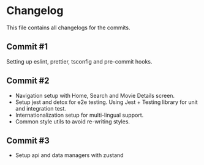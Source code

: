 # Changelog

This file contains all changelogs for the commits.

## Commit #1

Setting up eslint, prettier, tsconfig and pre-commit hooks.

## Commit #2

- Navigation setup with Home, Search and Movie Details screen.
- Setup jest and detox for e2e testing. Using Jest + Testing library for unit and integration test.
- Internationalization setup for multi-lingual support.
- Common style utils to avoid re-writing styles.

## Commit #3

- Setup api and data managers with zustand
